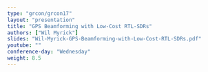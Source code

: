 ```yaml
---
type: "grcon/grcon17"
layout: "presentation"
title: "GPS Beamforming with Low-Cost RTL-SDRs"
authors: ["Wil Myrick"]
slides: "Wil-Myrick-GPS-Beamforming-with-Low-Cost-RTL-SDRs.pdf"
youtube: ""
conference-day: "Wednesday"
weight: 8.5
---
```

